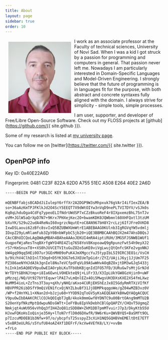 ```yaml
---
title: About
layout: page
sidebar: true
order: 10
---
```


<img style="margin: 10px;" align="left" src="/img/profile.jpg"/> I work as an
associate professor at the Faculty of technical sciences, University of Novi
Sad.  When I was a kid I got struck by a passion for programming and computers
in general. That passion never left me. Nowadays I am particularly interested
in Domain-Specific Languages and Model-Driven Engineering. I strongly believe
that the future of programming is in languages fit for the purpose, with both
abstract and concrete syntaxes fully aligned with the domain. I always strive
for simplicity - simple tools, simple processes.

I am user, supporter, and developer of Free/Libre Open-Source Software. Check
out my FLOSS projects at [github](https://github.com/{{ site.github }}).

Some of my research is listed at [my university
page](http://informatika.ftn.uns.ac.rs/IgorDejanovic/).

You can follow me on [twitter](https://twitter.com/{{ site.twitter }}).

## OpenPGP info

Key ID: 0x40E22A6D

Fingerprint: 0481 C23F 822A 62D0 A755 51EC A508 E264 40E2 2A6D

    -----BEGIN PGP PUBLIC KEY BLOCK-----

    mQENBFfabjsBCADdJiIulepY6rffXr2A2DGP9W3sMhpxuk76gVArI4ifIexZEA/B
    so+36aAzKmTPJFKlkJd2O4ScY5EEQT7X9dWtOIYw3nVqD9nePLTVI7DYV/vSJk0s
    Kq0qLhduOga4CdFq7ypeoELIfNdrUWdSP7xCZzBkuoReF4r8IXpxemzBhL75nTJv
    oVM+JGlW5aQrXpD7N7+9Krx7PHXejKec2O+bwamKDK0JQWbmnl60XHFQxtl3tzUM
    bXuYK/S29u22udA4ReNuI60xgrzcNqutE+oC8AN967bH8Y2rcLzj6IfJFreOVKD8
    IxwDSLaoui62zBfc8svIxQ5BZUBWXUmWtrE1ABEBAAG0KUlnb3IgRGVqYW5vdmlj
    IDxpZ29yLmRlamFub3ZpY0BnbWFpbC5jb20+iQE3BBMBCAAhBQJX2m47AhsDBQsJ
    CAcCBhUICQoLAgQWAgMBAh4BAheAAAoJEKUI4mRA4iptiRUH/3MG5FJSNWB1WUf1
    GuqpofWjaResTnqBXrfgWYO4RE4Zlq7658YoV8KopoawQ9gRpunzFwt54h9eyXJ2
    rS7rKmSnuxT8++XS0hJUVCETVItuGuZO2o5aKE0viVgLwujQtQnfcSKFe2vgoNNJ
    bW4gq99qq5HEi0O7ur3GEnMH09oPuK4JmXMgccYuJ5typIbL5I9IRC3EO1c/VsCH
    b/9V/hV4ClhDInlT3Oqd+D5YK3OG7e6JXEUeTpGidr/ZYZ/UAjiJ6yj1JjUm7F25
    PZ386aeNYHJdA3k3gnIel8Nu7eVCfpdFqVLO9ASwWHvAOqBZOxjtDM3wGJq5433j
    hiInk1m5AQ0EV9puOwEIAOrpbLKuTFbUbKBjqnIdIFO57FD/3URuGw7sMtjGrNJd
    WrTDYtGBhNJtmp+i8Ia6EwnLVOHEkteQ9j+LiFr33/X3IpLUkYGW8GzHjin9+uWF
    pMzzqj/NQ/Ut927bYtEquwrlPAI7vLmQnlEZx4Oi5MwgsUH3DXsKXE2XS4fmLXwz
    NuMM54ioL+ZzTns3T3ay+qXh/yNHQ/aKxo4CURjEHShEzJx8I5GdyRmRTXiVIfKf
    HBVPPR26ibDSfY9mQiVEN1fcxQjNYZLbuBf31JjODMPkqqgoWe/gZ04wMZB3vz0V
    /WP+f2HnYKL1+XNan2d+bJzju60+YYOD92qToGV5yKsAEQEAAYkBHwQYAQgACQUC
    V9puOwIbDAAKCRClCOJkQOIqbTJgB/4kok0mmGwf0YDNTC9uO0BrtOAng9mMTU2B
    S2OenYpfNkzMptQdwpuNDsGWTt+IeFYBu8IpVkDebhCBlGpQAPZY/CHQvT5UgmqZ
    Nmkjqt4uWU956vVhQq3fIH4ZoQ81zSDD8W+ZkM1DD7pmMTvuirJ7p3/DkyKtb55U
    HJxwFQKoHsIoQinje35Hy+lToN7rflD0d6DXwfR/9W6rKu+QWVBYQ5+BaSMft9OL
    p7IzcuMDOEB1b3Nfw+9T/o/ybcpfsT25sspyZ3cXiH1NQ5GQHBVmEMEltDtE7ETT
    v5xBR3eULRG/s5YufU84oAZ4Xf1DEFrF/kcVw4VEfK8/LY/+vvBm
    =frLo
    -----END PGP PUBLIC KEY BLOCK-----

